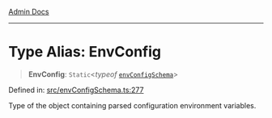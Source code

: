 [Admin Docs](/)

***

# Type Alias: EnvConfig

> **EnvConfig**: `Static`\<*typeof* [`envConfigSchema`](../variables/envConfigSchema.md)\>

Defined in: [src/envConfigSchema.ts:277](https://github.com/hustlernik/talawa-api/blob/6321c91e956d2ee44b2bb9c22c1b40aa4687c9c2/src/envConfigSchema.ts#L277)

Type of the object containing parsed configuration environment variables.

